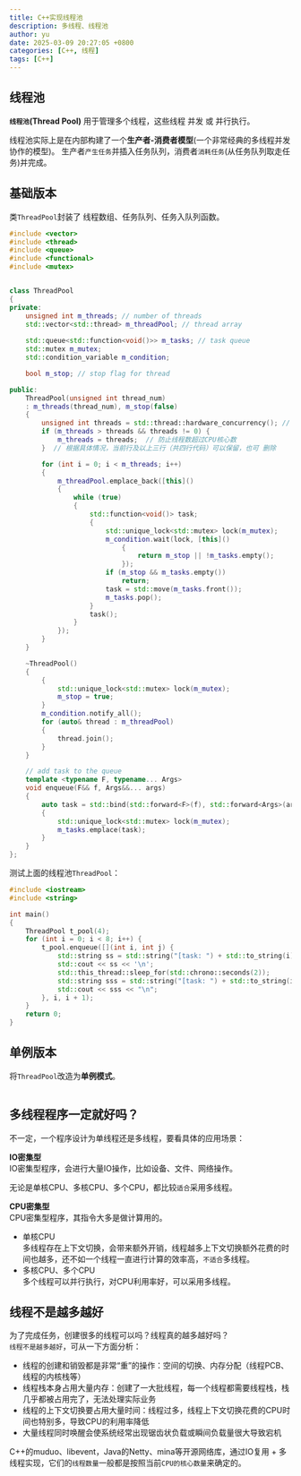 ```yaml
---
title: C++实现线程池
description: 多线程、线程池
author: yu
date: 2025-03-09 20:27:05 +0800
categories: [C++, 线程]
tags: [C++]
---
```


## 线程池

**`线程池`(Thread Pool)** 用于管理多个线程，这些线程 并发 或 并行执行。

线程池实际上是在内部构建了一个**生产者-消费者模型**(一个非常经典的多线程并发协作的模型)。
生产者`产生任务`并插入任务队列，消费者`消耗任务`(从任务队列取走任务)并完成。

## 基础版本

类`ThreadPool`封装了 线程数组、任务队列、任务入队列函数。

```cpp
#include <vector>
#include <thread>
#include <queue>
#include <functional>
#include <mutex>


class ThreadPool
{
private:
	unsigned int m_threads; // number of threads
	std::vector<std::thread> m_threadPool; // thread array
	
	std::queue<std::function<void()>> m_tasks; // task queue
	std::mutex m_mutex;
	std::condition_variable m_condition;

	bool m_stop; // stop flag for thread

public:
    ThreadPool(unsigned int thread_num)
    : m_threads(thread_num), m_stop(false)
    {
        unsigned int threads = std::thread::hardware_concurrency(); // get the number of CPU cores
        if (m_threads > threads && threads != 0) {
            m_threads = threads;  // 防止线程数超过CPU核心数
        }  // 根据具体情况，当前行及以上三行（共四行代码）可以保留，也可 删除

        for (int i = 0; i < m_threads; i++)
        {
            m_threadPool.emplace_back([this]()
            {
                while (true)
                {
                    std::function<void()> task;
                    {
                        std::unique_lock<std::mutex> lock(m_mutex);
                        m_condition.wait(lock, [this]()
                            {
                                return m_stop || !m_tasks.empty();
                            });
                        if (m_stop && m_tasks.empty())
                            return;
                        task = std::move(m_tasks.front());
                        m_tasks.pop();
                    }
                    task();
                }
            });
        }
    }

    ~ThreadPool()
    {
        {
            std::unique_lock<std::mutex> lock(m_mutex);
            m_stop = true;
        }
        m_condition.notify_all();
        for (auto& thread : m_threadPool)
        {
            thread.join();
        }
    }

    // add task to the queue
    template <typename F, typename... Args>
    void enqueue(F&& f, Args&&... args)
    {
        auto task = std::bind(std::forward<F>(f), std::forward<Args>(args)...);
        {
            std::unique_lock<std::mutex> lock(m_mutex);
            m_tasks.emplace(task);
        }
    }
};
```

测试上面的线程池`ThreadPool`：
```cpp
#include <iostream>
#include <string>

int main() 
{
    ThreadPool t_pool(4);
    for (int i = 0; i < 8; i++) {
        t_pool.enqueue([](int i, int j) {
            std::string ss = std::string("[task: ") + std::to_string(i) + " start...] ";
            std::cout << ss << '\n';
            std::this_thread::sleep_for(std::chrono::seconds(2));
            std::string sss = std::string("[task: ") + std::to_string(i) + " end] ";
            std::cout << sss << "\n";
        }, i, i + 1);
    }
    return 0;
}
```

## 单例版本

将`ThreadPool`改造为**单例模式**。

```cpp

```

## 多线程程序一定就好吗？

不一定，一个程序设计为单线程还是多线程，要看具体的应用场景：

**IO密集型**  
IO密集型程序，会进行大量IO操作，比如设备、文件、网络操作。

无论是单核CPU、多核CPU、多个CPU，都比较`适合`采用多线程。

**CPU密集型**  
CPU密集型程序，其指令大多是做计算用的。
- 单核CPU  
多线程存在上下文切换，会带来额外开销，线程越多上下文切换额外花费的时间也越多，还不如一个线程一直进行计算的效率高，`不适合`多线程。
- 多核CPU、多个CPU  
多个线程可以并行执行，对CPU利用率好，可以采用多线程。

## 线程不是越多越好

为了完成任务，创建很多的线程可以吗？线程真的越多越好吗？  
`线程不是越多越好`，可从一下方面分析：
- 线程的创建和销毁都是非常“重”的操作：空间的切换、内存分配（线程PCB、线程的内核栈等）
- 线程栈本身占用大量内存：创建了一大批线程，每一个线程都需要线程栈，栈几乎都被占用完了，无法处理实际业务
- 线程的上下文切换要占用大量时间：线程过多，线程上下文切换花费的CPU时间也特别多，导致CPU的利用率降低
- 大量线程同时唤醒会使系统经常出现锯齿状负载或瞬间负载量很大导致宕机

C++的muduo、libevent，Java的Netty、mina等开源网络库，通过IO复用 + 多线程实现，它们的`线程数量`一般都是按照当前`CPU的核心数量`来确定的。

